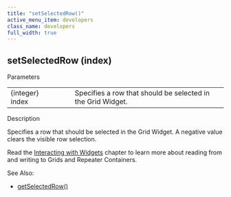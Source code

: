 ```yaml
---
title: "setSelectedRow()"
active_menu_item: developers
class_name: developers
full_width: true
---
```



## setSelectedRow (index)

Parameters

<table>
<tr>
<td width="169">
{integer} index

</td>
<td width="17">
</td>
<td width="694">
Specifies a row that should be selected in the Grid Widget.

</td>
</tr>
</table>

Description

Specifies a row that should be selected in the Grid Widget. A negative value clears the visible row selection.

Read the [Interacting with Widgets](../../../client-scripting-overview/scripting-with-javascript/widget-reading-writing/index) chapter to learn more about reading from and writing to Grids and Repeater Containers.

See Also:

 - [getSelectedRow()](getselectedrow)


